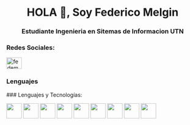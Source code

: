 <h1 align="center">HOLA 👋, Soy Federico Melgin</h1>
<h3 align="center">Estudiante Ingenieria en Sitemas de Informacion UTN</h3>
<h3 align="left">Redes Sociales:</h3>
<p align="left">
<a href="https://instagram.com/fedemelgin" target="blank"><img align="center" src="https://raw.githubusercontent.com/rahuldkjain/github-profile-readme-generator/master/src/images/icons/Social/instagram.svg" alt="fedemelgin" height="30" width="40" /></a>
</p>

<h3 align="left">Lenguajes</h3>
### Lenguajes y Tecnologías:
<p align="left">
  <img src="https://cdn.jsdelivr.net/gh/devicons/devicon/icons/javascript/javascript-original.svg" width="40" height="40"/>
  <img src="https://cdn.jsdelivr.net/gh/devicons/devicon/icons/typescript/typescript-original.svg" width="40" height="40"/>
  <img src="https://cdn.jsdelivr.net/gh/devicons/devicon/icons/html5/html5-original.svg" width="40" height="40"/>
  <img src="https://cdn.jsdelivr.net/gh/devicons/devicon/icons/css3/css3-original.svg" width="40" height="40"/>
  <img src="https://cdn.jsdelivr.net/gh/devicons/devicon/icons/nodejs/nodejs-original.svg" width="40" height="40"/>
  <img src="https://cdn.jsdelivr.net/gh/devicons/devicon/icons/react/react-original.svg" width="40" height="40"/>
  <img src="https://cdn.jsdelivr.net/gh/devicons/devicon/icons/nextjs/nextjs-original.svg" width="40" height="40"/>
<img src="https://cdn.jsdelivr.net/gh/devicons/devicon@latest/icons/nestjs/nestjs-original.svg" width="40" height="40" />
<img src="https://cdn.jsdelivr.net/gh/devicons/devicon@latest/icons/tailwindcss/tailwindcss-plain-wordmark.svg" width="40" height="40" />


</p>

